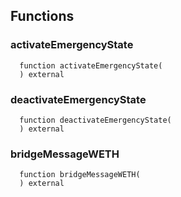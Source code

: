


## Functions
### activateEmergencyState
```solidity
  function activateEmergencyState(
  ) external
```




### deactivateEmergencyState
```solidity
  function deactivateEmergencyState(
  ) external
```




### bridgeMessageWETH
```solidity
  function bridgeMessageWETH(
  ) external
```




